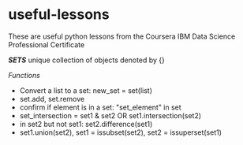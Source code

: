 # useful-lessons
These are useful python lessons from the Coursera IBM Data Science Professional Certificate


***SETS***
unique collection of objects denoted by {}

*Functions*
- Convert a list to a set: new_set = set(list)
- set.add, set.remove
- confirm if element is in a set: "set_element" in set
- set_intersection = set1 & set2 OR set1.intersection(set2)
- in set2 but not set1: set2.difference(set1)
- set1.union(set2), set1 = issubset(set2), set2 = issuperset(set1)
  
